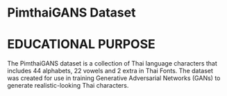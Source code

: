 # PimthaiGANS Dataset

# EDUCATIONAL PURPOSE

The PimthaiGANS dataset is a collection of Thai language characters that includes 44 alphabets, 22 vowels and 2 extra in Thai Fonts. The dataset was created for use in training Generative Adversarial Networks (GANs) to generate realistic-looking Thai characters.